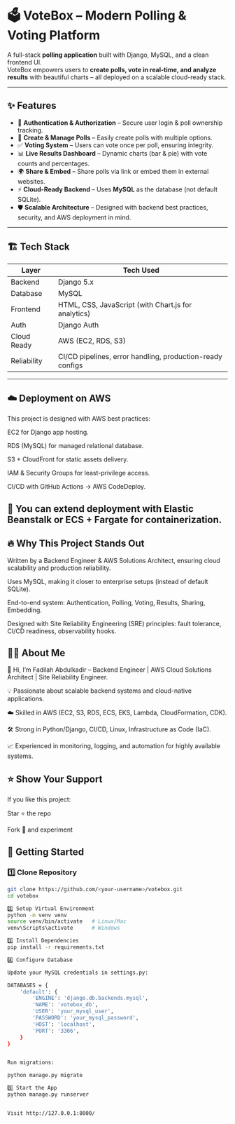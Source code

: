 # 🗳️ VoteBox – Modern Polling & Voting Platform  

A full-stack **polling application** built with Django, MySQL, and a clean frontend UI.  
VoteBox empowers users to **create polls, vote in real-time, and analyze results** with beautiful charts – all deployed on a scalable cloud-ready stack.  

---

## ✨ Features  

- 🔐 **Authentication & Authorization** – Secure user login & poll ownership tracking.  
- 📝 **Create & Manage Polls** – Easily create polls with multiple options.  
- ✅ **Voting System** – Users can vote once per poll, ensuring integrity.  
- 📊 **Live Results Dashboard** – Dynamic charts (bar & pie) with vote counts and percentages.  
- 🌍 **Share & Embed** – Share polls via link or embed them in external websites.  
- ⚡ **Cloud-Ready Backend** – Uses **MySQL** as the database (not default SQLite).  
- 🛡️ **Scalable Architecture** – Designed with backend best practices, security, and AWS deployment in mind.  

---

## 🏗️ Tech Stack  

| Layer          | Tech Used |
|----------------|-----------|
| Backend        | Django 5.x |
| Database       | MySQL |
| Frontend       | HTML, CSS, JavaScript (with Chart.js for analytics) |
| Auth           | Django Auth |
| Cloud Ready    | AWS (EC2, RDS, S3) |
| Reliability    | CI/CD pipelines, error handling, production-ready configs |

---
##  ☁️ Deployment on AWS

This project is designed with AWS best practices:

EC2 for Django app hosting.

RDS (MySQL) for managed relational database.

S3 + CloudFront for static assets delivery.

IAM & Security Groups for least-privilege access.

CI/CD with GitHub Actions → AWS CodeDeploy.


## 📌 You can extend deployment with Elastic Beanstalk or ECS + Fargate for containerization.


## 🔥 Why This Project Stands Out

Written by a Backend Engineer & AWS Solutions Architect, ensuring cloud scalability and production reliability.

Uses MySQL, making it closer to enterprise setups (instead of default SQLite).

End-to-end system: Authentication, Polling, Voting, Results, Sharing, Embedding.

Designed with Site Reliability Engineering (SRE) principles: fault tolerance, CI/CD readiness, observability hooks.


## 🧑‍💻 About Me

👋 Hi, I’m Fadilah Abdulkadir – Backend Engineer | AWS Cloud Solutions Architect | Site Reliability Engineer.

💡 Passionate about scalable backend systems and cloud-native applications.

☁️ Skilled in AWS (EC2, S3, RDS, ECS, EKS, Lambda, CloudFormation, CDK).

🛠️ Strong in Python/Django, CI/CD, Linux, Infrastructure as Code (IaC).

📈 Experienced in monitoring, logging, and automation for highly available systems.


## ⭐ Show Your Support

If you like this project:

Star ⭐ the repo

Fork 🍴 and experiment

## 🚀 Getting Started  

### 1️⃣ Clone Repository  
```bash
git clone https://github.com/<your-username>/votebox.git
cd votebox

2️⃣ Setup Virtual Environment
python -m venv venv
source venv/bin/activate   # Linux/Mac
venv\Scripts\activate      # Windows

3️⃣ Install Dependencies
pip install -r requirements.txt

4️⃣ Configure Database

Update your MySQL credentials in settings.py:

DATABASES = {
    'default': {
        'ENGINE': 'django.db.backends.mysql',
        'NAME': 'votebox_db',
        'USER': 'your_mysql_user',
        'PASSWORD': 'your_mysql_password',
        'HOST': 'localhost',
        'PORT': '3306',
    }
}


Run migrations:

python manage.py migrate

5️⃣ Start the App
python manage.py runserver


Visit http://127.0.0.1:8000/



